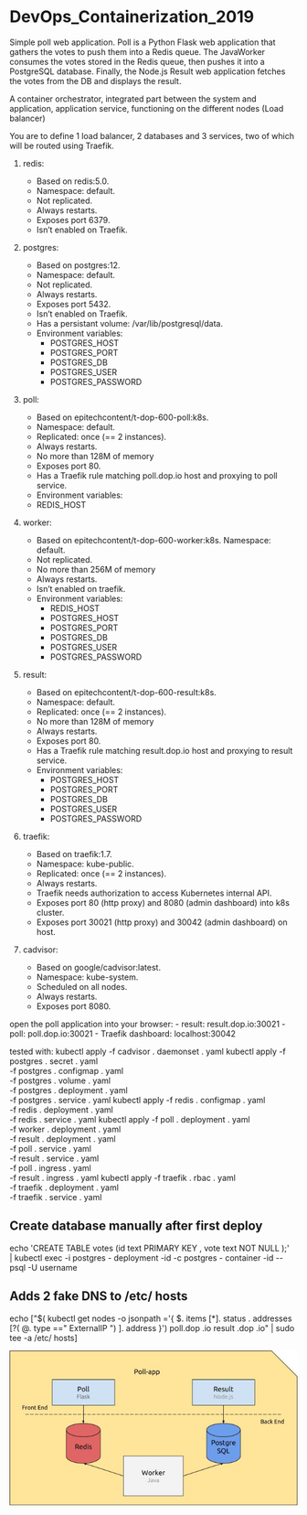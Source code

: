 # DevOps_Containerization_2019

Simple poll web application.
Poll is a Python Flask web application that gathers the votes to push them into a Redis queue.
The JavaWorker consumes the votes stored in the Redis queue, then pushes it into a PostgreSQL database.
Finally, the Node.js Result web application fetches the votes from the DB and displays the result.

A container orchestrator, integrated part between the system and application, application service, functioning on the different nodes (Load balancer)

You are to define 1 load balancer, 2 databases and 3 services, two of which will be routed using Traefik.

1. redis:
    - Based on redis:5.0.
    - Namespace: default.
    - Not replicated.
    - Always restarts.
    - Exposes port 6379.
    - Isn’t enabled on Traefik.

2. postgres:
    - Based on postgres:12.
    - Namespace: default.
    - Not replicated.
    - Always restarts.
    - Exposes port 5432.
    - Isn’t enabled on Traefik.
    - Has a persistant volume: /var/lib/postgresql/data.
    - Environment variables:
        - POSTGRES_HOST
        - POSTGRES_PORT
        - POSTGRES_DB
        - POSTGRES_USER
        - POSTGRES_PASSWORD

3. poll:
    - Based on epitechcontent/t-dop-600-poll:k8s.
    - Namespace: default.
    - Replicated: once (== 2 instances).
    - Always restarts.
    - No more than 128M of memory
    - Exposes port 80.
    - Has a Traefik rule matching poll.dop.io host and proxying to poll service.
    - Environment variables:
    - REDIS_HOST

4. worker:
    - Based on epitechcontent/t-dop-600-worker:k8s.
Namespace: default.
    - Not replicated.
    - No more than 256M of memory
    - Always restarts.
    - Isn’t enabled on traefik.
    - Environment variables:
        - REDIS_HOST
        - POSTGRES_HOST
        - POSTGRES_PORT
        - POSTGRES_DB
        - POSTGRES_USER
        - POSTGRES_PASSWORD

5. result:
    - Based on epitechcontent/t-dop-600-result:k8s.
    - Namespace: default.
    - Replicated: once (== 2 instances).
    - No more than 128M of memory
    - Always restarts.
    - Exposes port 80.
    - Has a Traefik rule matching result.dop.io host and proxying to result service.
    - Environment variables:
        - POSTGRES_HOST
        - POSTGRES_PORT
        - POSTGRES_DB
        - POSTGRES_USER
        - POSTGRES_PASSWORD

6. traefik:
    - Based on traefik:1.7.
    - Namespace: kube-public.
    - Replicated: once (== 2 instances).
    - Always restarts.
    - Traefik needs authorization to access Kubernetes internal API.
    - Exposes port 80 (http proxy) and 8080 (admin dashboard) into k8s cluster.
    - Exposes port 30021 (http proxy) and 30042 (admin dashboard) on host.

7. cadvisor:
    - Based on google/cadvisor:latest.
    - Namespace: kube-system.
    - Scheduled on all nodes.
    - Always restarts.
    - Exposes port 8080.

open the poll application into your browser:
    - result: result.dop.io:30021
    - poll: poll.dop.io:30021
    - Traefik dashboard: localhost:30042

tested with:
kubectl apply -f cadvisor . daemonset . yaml
kubectl apply -f postgres . secret . yaml \
                -f postgres . configmap . yaml \
                -f postgres . volume . yaml \
                -f postgres . deployment . yaml \
                -f postgres . service . yaml
kubectl apply -f redis . configmap . yaml \
                -f redis . deployment . yaml \
                -f redis . service . yaml
kubectl apply -f poll . deployment . yaml \
                -f worker . deployment . yaml \
                -f result . deployment . yaml \
                -f poll . service . yaml \
                -f result . service . yaml \
                -f poll . ingress . yaml \
                -f result . ingress . yaml
kubectl apply -f traefik . rbac . yaml \
                -f traefik . deployment . yaml \
                -f traefik . service . yaml

## Create database manually after first deploy

echo 'CREATE TABLE votes (id text PRIMARY KEY , vote text NOT NULL );' \
| kubectl exec -i postgres - deployment -id  -c postgres - container -id  -- psql -U username

## Adds 2 fake DNS to /etc/ hosts

echo ["$( kubectl get nodes -o jsonpath ='{ $. items [*]. status . addresses [?( @. type =="
ExternalIP ") ]. address }') poll.dop .io result .dop .io" \| sudo tee -a /etc/ hosts]

![alt text](https://github.com/saylaan/DevOps_Containerization_2019/blob/master/T-DOP-600_docker.jpg?raw=true)